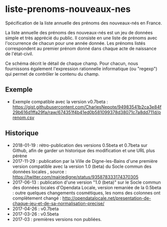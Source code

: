 # liste-prenoms-nouveaux-nes
Spécification de la liste annuelle des prénoms des nouveaux-nés en France.

La liste annuelle des prénoms des nouveaux-nés est un jeu de données simple et très apprécié du public. Il consiste en une liste de prénoms avec l'occurrence de chacun pour une année donnée. Les prénoms listés correspondent au premier prénom donné dans chaque acte de naissance de l'état-civil.

Ce schéma décrit le détail de chaque champ. Pour chacun, nous fournissons également l'expression rationnelle informatique (ou "regexp") qui permet de contrôler le contenu du champ.

## Exemple
* Exemple compatible avec la version v0.7beta : https://gist.githubusercontent.com/CharlesNepote/94983541b2ca3e84f29b616d1ffa29fa/raw/674351f4b41ed0b581099378d38071c7a8dd711d/prenom.csv

## Historique
* 2018-01-19 : rétro-publication des versions 0.5beta et 0.7beta sur Github, afin de garder un historique des modification et une URL plus pérène
* 2017-11-29 : publication par la Ville de Digne-les-Bains d'une première version compatible avec la version 1.0 (beta) du Socle commun des données locales , source : https://twitter.com/mairiedigne/status/935878333174370305
* 2017-06-13 : publication d'une version "1.0 (beta)" sur le Socle commun des données locales d'Opendata Locale, version remaniée de la 0.5beta : outre quelques changements cosmétiques, les noms des colonnes ont complètement changé : http://opendatalocale.net/presentation-de-chaque-jeu-et-de-sa-normalisation-precise/
* 2017-04-26 : v0.7beta
* 2017-03-26 : v0.5beta
* 2017-03 : premières versions non publiées.
